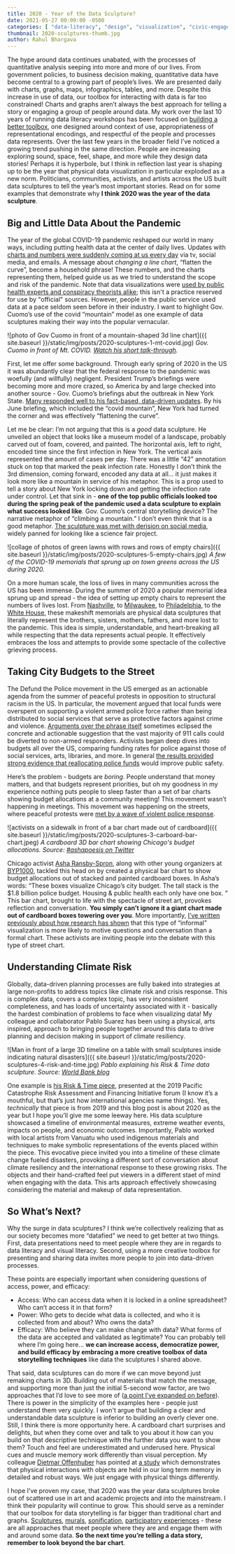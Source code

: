 ```yaml
---
title: 2020 - Year of the Data Sculpture?
date: 2021-05-27 00:09:00 -0500
categories: [ "data-literacy", "design", "visualization", "civic-engagement" ]
thumbnail: 2020-sculptures-thumb.jpg
author: Rahul Bhargava
---
```


The hype around data continues unabated, with the processes of quantitative analysis seeping into more and more of our lives. From government policies, to business decision making,  quantitative data have become central to a growing part of people’s lives. We are presented daily with charts, graphs, maps, infographics, tables, and more. Despite this increase in use of data, our toolbox for interacting with data is far too constrained! Charts and graphs aren’t always the best approach for telling a story or engaging a group of people around data. My work over the last 10 years of running data literacy workshops has been focused on [building a better toolbox](https://databasic.io/en/culture), one designed around context of use, appropriateness of representational encodings, and respectful of the people and processes data represents.  Over the last few years in the broader field I’ve noticed a growing trend pushing in the same direction. People are increasing exploring sound, space, feel, shape, and more while they design data stories! Perhaps it is hyperbole, but I think in reflection last year is shaping up to be the year that physical data visualization in particular exploded as a new norm. Politicians, communities, activists, and artists across the US built data sculptures to tell the year’s most important stories. Read on for some examples that demonstrate why **I think 2020 was the year of the data sculpture**.

## Big and Little Data About the Pandemic

The year of the global COVID-19 pandemic reshaped our world in many ways, including putting health data at the center of daily lives. Updates with [charts and numbers were suddenly coming at us every day](https://medium.com/nightingale/data-visualizations-breakthrough-moment-in-the-covid-19-crisis-ce46627c7db5) via tv, social media, and emails. A message about *changing a line chart*, “flatten the curve”, become a household phrase!  These numbers, and the charts representing them, helped guide us as we tried to understand the scope and risk of the pandemic. Note that data visualizations were [used by public health experts and conspiracy theorists alike](http://vis.csail.mit.edu/covid-story/); this isn't a practice reserved for use by "official" sources. However, people in the public service used data at a pace seldom seen before in their industry. I want to highlight Gov. Cuomo’s use of the covid “mountain” model as one example of data sculptures making their way into the popular vernacular.

![photo of Gov Cuomo in front of a mountain-shaped 3d line chart]({{ site.baseurl }}/static/img/posts/2020-sculptures-1-mt-covid.jpg)
*Gov. Cuomo in front of Mt. COVID. [Watch his short talk-through](https://www.youtube.com/watch?v=aRUqkQ5NL08).*

First, let me offer some background. Through early spring of 2020 in the US it was abundantly clear that the federal response to the pandemic was woefully (and willfully) negligent. President Trump’s briefings were becoming more and more crazed, so America by and large checked into another source - Gov. Cuomo’s briefings abut the outbreak in New York State. [Many responded well to his fact-based, data-driven updates](https://www.washingtonpost.com/lifestyle/style/andrew-cuomo-during-the-covid-19-crisis-is-the-same-as-ever-with-one-big-difference-people-like-him/2020/03/28/11a89a0a-6fd7-11ea-b148-e4ce3fbd85b5_story.html). By his June briefing, which included the “covid mountain”, New York had turned the corner and was effectively “flattening the curve”.

Let me be clear: I’m not arguing that this is a *good* data sculpture. He unveiled an object that looks like a museum model of a landscape, probably carved out of foam, covered, and painted. The horizontal axis, left to right, encoded time since the first infection in New York. The vertical axis represented the amount of cases per day. There was a little “42” annotation stuck on top that marked the peak infection rate. Honestly I don’t think the 3rd dimension, coming forward, encoded any data at all... it just makes it look more like a mountain in service of his metaphor. This is a prop used to tell a story about New York locking down and getting the infection rate under control. Let that sink in - **one of the top public officials looked too during the spring peak of the pandemic used a data sculpture to explain what success looked like**. Gov. Cuomo’s central storytelling device? The narrative metaphor of “climbing a mountain.” I don’t even think that is a good metaphor. [The sculpture was met with derision on social media](https://www.democratandchronicle.com/story/news/politics/albany/2020/06/29/andrew-cuomo-unveils-foam-mountain-visualize-nys-coivd-19-fight/3278852001/), widely panned for looking like a science fair project.

![collage of photos of green lawns with rows and rows of empty chairs]({{ site.baseurl }}/static/img/posts/2020-sculptures-5-empty-chairs.jpg)
*A few of the COVID-19 memorials that sprung up on town greens across the US during 2020.*

On a more human scale, the loss of lives in many communities across the US has been immense. During the summer of 2020 a popular memorial idea sprung up and spread - the idea of setting up empty chairs to represent the numbers of lives lost. From [Nashville](https://news.vanderbilt.edu/2021/04/12/remember-the-empty-chair-a-covid-19-memorial-event-honors-those-affected-by-pandemic/), to [Milwaukee](http://www.milwaukeeindependent.com/featured/empty-chair-story-memorial-honors-milwaukees-600-victims-covid-19-pandemic/), to [Philadelphia](https://whyy.org/articles/866-chairs-at-independence-hall-symbolize-pa-s-8660-covid-victims/), to the [White House](https://www.washingtonpost.com/local/memorial-held-outside-white-house-in-solemn-reminder-of-more-than-200000-americans-killed-by-covid-19/2020/10/04/d6914098-0671-11eb-859b-f9c27abe638d_story.html), these makeshift memorials are physical data sculptures that literally represent the brothers, sisters, mothers, fathers, and more lost to the pandemic. This idea is simple, understandable, and heart-breaking all while respecting that the data represents actual people. It effectively embraces the loss and attempts to provide some spectacle of the collective grieving process.

## Taking City Budgets to the Street

The Defund the Police movement in the US emerged as an actionable agenda from the summer of peaceful protests in opposition to structural racism in the US. In particular, the movement argued that local funds were overspent on supporting a violent armed police force rather than being distributed to social services that serve as protective factors against crime and violence. [Arguments over the phrase itself](https://www.vox.com/2020/12/3/22150452/obama-defund-the-police-snappy-slogan) sometimes eclipsed the concrete and actionable suggestion that the vast majority of 911 calls could be diverted to non-armed responders. Activists began deep dives into budgets all over the US, comparing funding rates for police against those of social services, arts, libraries, and more.  In general [the results provided strong evidence that reallocating police funds](https://www.brookings.edu/blog/fixgov/2020/06/19/what-does-defund-the-police-mean-and-does-it-have-merit/) would improve public safety.

Here’s the problem - budgets are *boring*. People understand that money matters, and that budgets represent priorities, but oh my goodness in my experience nothing puts people to sleep faster than a set of bar charts showing budget allocations at a community meeting! This movement wasn’t happening in meetings. This movement was happening on the streets, where peaceful protests were [met by a wave of violent police response](https://www.nytimes.com/2021/03/20/us/protests-policing-george-floyd.html).

![activists on a sidewalk in front of a bar chart made out of cardboard]({{ site.baseurl }}/static/img/posts/2020-sculptures-3-carboard-bar-chart.jpeg)
*A cardboard 3D bar chart showing Chicago's budget allocations. Source: [#ashapoesis on Twitter](https://twitter.com/ashapoesis/status/1279489934576046085)*

Chicago activist [Asha Ransby-Spron](https://twitter.com/ashapoesis), along with other young organizers at [BYP1000](https://twitter.com/byp100), tackled this head on by created a physical bar chart to show budget allocations out of stacked and painted cardboard boxes.  In Asha’s words: “These boxes visualize Chicago’s city budget. The tall stack is the $1.8 billion police budget. Housing & public health each only have one box. “ This bar chart, brought to life with the spectacle of street art, provokes reflection and conversation. **You simply can’t ignore it a giant chart made out of cardboard boxes towering over you**. More importantly, [I’ve written previously about how research has shown](https://datatherapy.org/2013/03/13/the-case-for-informal-visualization/) that this type of “informal” visualization is more likely to motive questions and conversation than a formal chart.  These activists are inviting people into the debate with this type of street chart.

## Understanding Climate Risk

Globally, data-driven planning processes are fully baked into strategies at large non-profits to address topics like climate risk and crisis response. This is complex data, covers a complex topic, has very inconsistent completeness, and has loads of uncertainty associated with it - basically the hardest combination of problems to face when visualizing data! My colleague and collaborator Pablo Suarez has been using a physical, arts inspired, approach to bringing people together around this data to drive planning and decision making in support of climate resiliency.

![Man in front of a large 3D timeline on a table with small sculptures inside indicating natural disasters]({{ site.baseurl }}/static/img/posts/2020-sculptures-4-risk-and-time.jpg)
*Pablo explaining his Risk & Time data sculpture. Source: [World Bank blog](https://blogs.worldbank.org/psd/giving-life-numbers-communicating-risk-through-art?fbclid=IwAR3IGodefKy3xjzPvJORiVnTcFKDKqIL_y9SACEVXbcNfJeYCBoyanv2h4A)*

One example is [his Risk & Time piece](https://blogs.worldbank.org/psd/giving-life-numbers-communicating-risk-through-art?fbclid=IwAR3IGodefKy3xjzPvJORiVnTcFKDKqIL_y9SACEVXbcNfJeYCBoyanv2h4A), presented at the 2019 Pacific Catastrophe Risk Assessment and Financing Initiative forum (I know it’s a mouthful, but that’s just how international agencies name things). Yes, *technically* that piece is from 2019 and this blog post is about 2020 as the year but I hope you’ll give me some leeway here. His data sculpture showcased a timeline of environmental measures, extreme weather events, impacts on people, and economic outcomes. Importantly, Pablo worked with local artists from Vanuatu who used indigenous materials and techniques to make symbolic representations of the events placed within the piece.  This evocative piece invited you into a timeline of these climate change fueled disasters, provoking a different sort of conversation about climate resiliency and the international response to these growing risks. The objects and their hand-crafted feel put viewers in a different staet of mind when engaging with the data. This arts approach effectively showcasing considering the material and makeup of data representation.

## So What’s Next?

Why the surge in data sculptures? I think we’re collectively realizing that as our society becomes more “datafied” we need to get better at two things. First, data presentations need to meet people where they are in regards to data literacy and visual literacy. Second, using a more creative toolbox for presenting and sharing data invites more people to join into data-driven processes.

These points are especially important when considering questions of access, power, and efficacy:
* Access: Who can access data when it is locked in a online spreadsheet? Who can’t access it in that form?
* Power: Who gets to decide what data is collected, and who it is collected from and about? Who owns the data?
* Efficacy: Who believe they can make change with data? What forms of the data are accepted and validated as legitimate?
You can probably tell where I’m going here… **we can increase access, democratize power, and build efficacy by embracing a more creative toolbox of data storytelling techniques** like data the sculptures I shared above.

That said, data sculptures can do more if we can move beyond just remaking charts in 3D. Building out of materials that match the message, and supporting more than just the initial 5-second wow factor, are two approaches that I’d love to see more of ([a point I’ve expanded on before](https://medium.com/@rahulbot/thoon-designing-data-sculptures-f4584fed29e)). There is power in the simplicity of the examples here - people just understand them very quickly. I won't argue that building a clear and understandable data sculpture is inferior to building an overly clever one. Still, I think there is more opportunity here. A cardboard chart surprises and delights, but when they come over and talk to you about it how can you build on that descriptive technique with the further data you want to show them? Touch and feel are underestimated and underused here. Physical cues and muscle memory work differently than visual perception. My colleague [Dietmar Offenhuber](https://offenhuber.net) has pointed at [a study](https://journals.sagepub.com/doi/abs/10.1177/0956797618803644) which demonstrates that physical interactions with objects are held in our long term memory in detailed and robust ways. We just engage with physical things differently.

I hope I’ve proven my case, that 2020 was the year data sculptures broke out of scattered use in art and academic projects and into the mainstream. I think their popularity will continue to grow. This should serve as a reminder that our toolbox for data storytelling is far bigger than traditional chart and graphs. [Sculptures](http://dataphys.org), [murals](https://datamurals.org), [sonification](https://sonification.design), [participatory experiences](https://www.youtube.com/watch?v=OI-nEn0c0w4) - these are all approaches that meet people where they are and engage them with and around some data. **So the next time you’re telling a data story, remember to look beyond the bar chart**.
